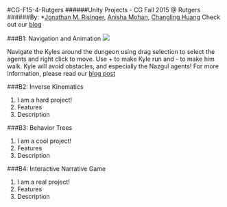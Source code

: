 #CG-F15-4-Rutgers
######Unity Projects - CG Fall 2015 @ Rutgers
######By: *[Jonathan M. Risinger](www.github.com/JMRisinger), [Anisha Mohan](www.github.com/anishamohan), [Changling Huang](www.github.com/changlingh)
Check out our [blog](http://cg-f15-4.blogspot.com/)

###B1: Navigation and Animation
![](http://i.imgur.com/vTKCyAh.png)

Navigate the Kyles around the dungeon using drag selection to select the agents and right click to move. Use + to make Kyle run and - to make him walk. Kyle will avoid obstacles, and especially the Nazgul agents! For more information, please read our [blog post](http://cg-f15-4.blogspot.com/2015/10/b1-navigation-animation.html)

###B2: Inverse Kinematics
1. I am a hard project!
2. Features
3. Description

###B3: Behavior Trees
1. I am a cool project!
2. Features
3. Description

###B4: Interactive Narrative Game
1. I am a real project!
2. Features
3. Description
